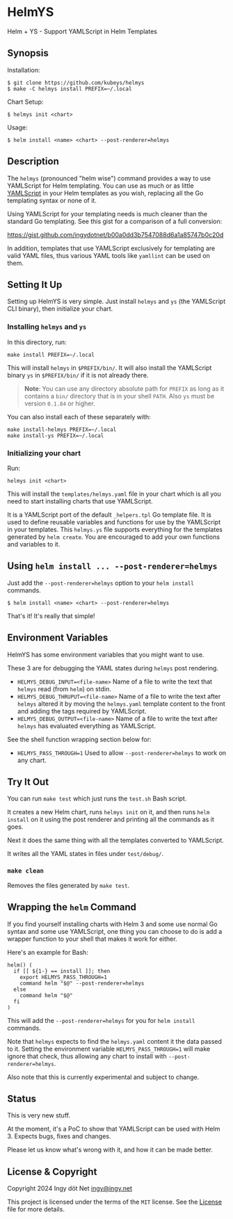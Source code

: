 HelmYS
======

Helm + YS - Support YAMLScript in Helm Templates


## Synopsis

Installation:

```
$ git clone https://github.com/kubeys/helmys
$ make -C helmys install PREFIX=~/.local
```

Chart Setup:
```
$ helmys init <chart>
```

Usage:
```
$ helm install <name> <chart> --post-renderer=helmys
```


## Description

The `helmys` (pronounced "helm wise") command provides a way to use YAMLScript
for Helm templating.
You can use as much or as little [YAMLScript](https://yamlscript.org) in your
Helm templates as you wish, replacing all the Go templating syntax or none of
it.

Using YAMLScript for your templating needs is much cleaner than the standard Go
templating.
See this gist for a comparison of a full conversion:

<!-- XXX Replace gist with nicer yamlscript.org/doc/... page -->
https://gist.github.com/ingydotnet/b00a0dd3b7547088d6a1a85747b0c20d

In addition, templates that use YAMLScript exclusively for templating are valid
YAML files, thus various YAML tools like `yamllint` can be used on them.


## Setting It Up

Setting up HelmYS is very simple.
Just install `helmys` and `ys` (the YAMLScript CLI binary), then initialize
your chart.


### Installing `helmys` and `ys`

In this directory, run:
```
make install PREFIX=~/.local
```

This will install `helmys` in `$PREFIX/bin/`.
It will also install the YAMLScript binary `ys` in `$PREFIX/bin/` if it is not
already there.

> **Note**: You can use any directory absolute path for `PREFIX` as long as it
> contains a `bin/` directory that is in your shell `PATH`.
> Also `ys` must be version `0.1.84` or higher.

You can also install each of these separately with:
```
make install-helmys PREFIX=~/.local
make install-ys PREFIX=~/.local
```


### Initializing your chart

Run:
```
helmys init <chart>
```

This will install the `templates/helmys.yaml` file in your chart which is all
you need to start installing charts that use YAMLScript.

It is a YAMLScript port of the default `_helpers.tpl` Go template file.
It is used to define reusable variables and functions for use by the YAMLScript
in your templates.
This `helmys.ys` file supports everything for the templates generated by
`helm create`.
You are encouraged to add your own functions and variables to it.


## Using `helm install ... --post-renderer=helmys`

Just add the `--post-renderer=helmys` option to your `helm install` commands.
```
$ helm install <name> <chart> --post-renderer=helmys
```

That's it!
It's really that simple!


## Environment Variables

HelmYS has some environment variables that you might want to use.

These 3 are for debugging the YAML states during `helmys` post rendering.

* `HELMYS_DEBUG_INPUT=<file-name>`
  Name of a file to write the text that `helmys` read (from `helm`) on stdin.
* `HELMYS_DEBUG_THRUPUT=<file-name>`
  Name of a file to write the text after `helmys` altered it by moving the
  `helmys.yaml` template content to the front and adding the tags required by
  YAMLScript.
* `HELMYS_DEBUG_OUTPUT=<file-name>`
  Name of a file to write the text after `helmys` has evaluated everything as
  YAMLScript.

See the shell function wrapping section below for:

* `HELMYS_PASS_THROUGH=1`
  Used to allow `--post-renderer=helmys` to work on any chart.


## Try It Out

You can run `make test` which just runs the `test.sh` Bash script.

It creates a new Helm chart, runs `helmys init` on it, and then runs `helm
install` on it using the post renderer and printing all the commands as it
goes.

Next it does the same thing with all the templates converted to YAMLScript.

It writes all the YAML states in files under `test/debug/`.

### `make clean`

Removes the files generated by `make test`.


## Wrapping the `helm` Command

If you find yourself installing charts with Helm 3 and some use normal Go
syntax and some use YAMLScript, one thing you can choose to do is add a
wrapper function to your shell that makes it work for either.

Here's an example for Bash:

```
helm() (
  if [[ ${1-} == install ]]; then
    export HELMYS_PASS_THROUGH=1
    command helm "$@" --post-renderer=helmys
  else
    command helm "$@"
  fi
)
```

This will add the `--post-renderer=helmys` for you for `helm install` commands.

Note that `helmys` expects to find the `helmys.yaml` content it the data passed
to it.
Setting the environment variable `HELMYS_PASS_THROUGH=1` will make ignore that
check, thus allowing any chart to install with `--post-renderer=helmys`.

Also note that this is currently experimental and subject to change.


## Status

This is very new stuff.

At the moment, it's a PoC to show that YAMLScript can be used with Helm 3.
Expects bugs, fixes and changes.

Please let us know what's wrong with it, and how it can be made better.


## License & Copyright

Copyright 2024 Ingy döt Net <ingy@ingy.net>

This project is licensed under the terms of the `MIT` license.
See the [License](https://github.com/kubeys/helmys/blob/main/License) file for
more details.
